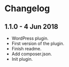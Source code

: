 # Changelog ##

## 1.1.0 - 4 Jun 2018
* WordPress plugin.
* First version of the plugin.
* Finish readme.
* Add composer.json.
* Init plugin.